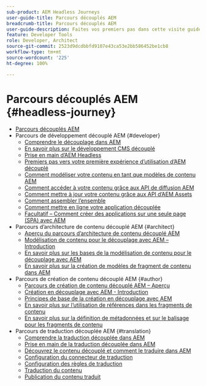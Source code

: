 ```yaml
---
sub-product: AEM Headless Journeys
user-guide-title: Parcours découplés AEM
breadcrumb-title: Parcours découplés AEM
user-guide-description: Faites vos premiers pas dans cette visite guidée pour découvrir les fonctionnalités découplées puissantes et flexibles d’AEM, leurs capacités et comment les exploiter dans votre projet.
feature: Developer Tools
role: Developer, Architect
source-git-commit: 2523d9dcdbbfd9107e43ca53e2bb586452be1cb8
workflow-type: tm+mt
source-wordcount: '225'
ht-degree: 100%

---
```



# Parcours découplés AEM {#headless-journey}

+ [Parcours découplés AEM](/help/journey-headless/home.md)
+ Parcours de développement découplé AEM {#developer}
   + [Comprendre le découplage dans AEM](developer/overview.md)
   + [En savoir plus sur le développement CMS découplé](developer/learn-about.md)
   + [Prise en main d’AEM Headless](developer/getting-started.md)
   + [Premiers pas vers votre première expérience d’utilisation d’AEM découplé](developer/path-to-first-experience.md)
   + [Comment modéliser votre contenu en tant que modèles de contenu AEM](developer/model-your-content.md)
   + [Comment accéder à votre contenu grâce aux API de diffusion AEM](developer/access-your-content.md)
   + [Comment mettre à jour votre contenu grâce aux API d’AEM Assets](developer/update-your-content.md)
   + [Comment assembler l’ensemble](developer/put-it-all-together.md)
   + [Comment mettre en ligne votre application découplée](developer/go-live.md)
   + [Facultatif – Comment créer des applications sur une seule page (SPA) avec AEM](developer/create-spa.md)
+ Parcours d’architecture de contenu découplé AEM {#architect}
   + [Aperçu du parcours d’architecture de contenu découplé AEM](architect/overview.md)
   + [Modélisation de contenu pour le découplage avec AEM – Introduction](architect/introduction.md)
   + [En savoir plus sur les bases de la modélisation de contenu pour le découplage avec AEM](architect/basics.md)
   + [En savoir plus sur la création de modèles de fragment de contenu dans AEM](architect/model-structure.md)
+ Parcours de création de contenu découplé AEM {#author}
   + [Parcours de création de contenu découplé AEM – Aperçu](author/overview.md)
   + [Création en découplage avec AEM - Introduction](author/introduction.md)
   + [Principes de base de la création en découplage avec AEM](author/basics.md)
   + [En savoir plus sur l’utilisation de références dans les fragments de contenu](author/references.md)
   + [En savoir plus sur la définition de métadonnées et sur le balisage pour les fragments de contenu](author/metadata-tagging.md)
+ Parcours de traduction découplée AEM {#translation}
   + [Comprendre la traduction découplée dans AEM](translation/overview.md)
   + [Prise en main de la traduction découplée dans AEM](translation/getting-started.md)
   + [Découvrez le contenu découplé et comment le traduire dans AEM](translation/learn-about.md)
   + [Configuration du connecteur de traduction](translation/configure-connector.md)
   + [Configuration des règles de traduction](translation/translation-rules.md)
   + [Traduction du contenu](translation/translate-content.md)
   + [Publication du contenu traduit](translation/publish-content.md)
